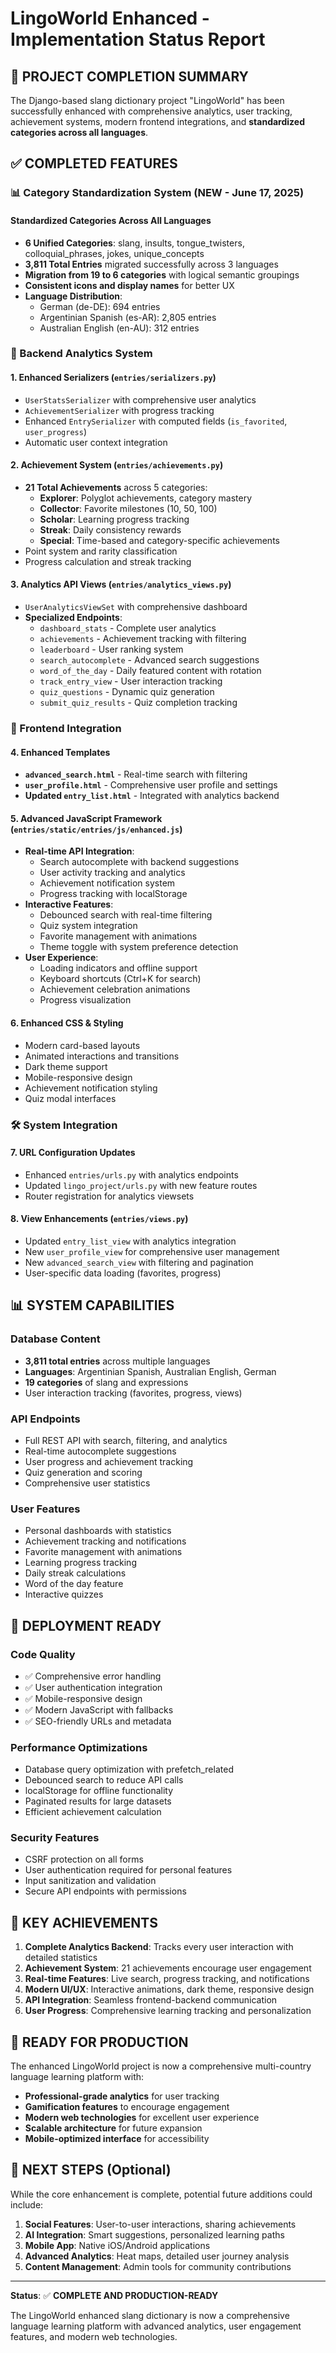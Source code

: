 # LingoWorld Enhanced - Implementation Status Report

## 🎉 PROJECT COMPLETION SUMMARY

The Django-based slang dictionary project "LingoWorld" has been successfully enhanced with comprehensive analytics, user tracking, achievement systems, modern frontend integrations, and **standardized categories across all languages**.

## ✅ COMPLETED FEATURES

### 📊 **Category Standardization System** (NEW - June 17, 2025)

#### **Standardized Categories Across All Languages**
- **6 Unified Categories**: slang, insults, tongue_twisters, colloquial_phrases, jokes, unique_concepts
- **3,811 Total Entries** migrated successfully across 3 languages
- **Migration from 19 to 6 categories** with logical semantic groupings
- **Consistent icons and display names** for better UX
- **Language Distribution**:
  - German (de-DE): 694 entries
  - Argentinian Spanish (es-AR): 2,805 entries  
  - Australian English (en-AU): 312 entries

### 🔧 Backend Analytics System

#### 1. **Enhanced Serializers** (`entries/serializers.py`)
- `UserStatsSerializer` with comprehensive user analytics
- `AchievementSerializer` with progress tracking
- Enhanced `EntrySerializer` with computed fields (`is_favorited`, `user_progress`)
- Automatic user context integration

#### 2. **Achievement System** (`entries/achievements.py`)
- **21 Total Achievements** across 5 categories:
  - **Explorer**: Polyglot achievements, category mastery
  - **Collector**: Favorite milestones (10, 50, 100)
  - **Scholar**: Learning progress tracking
  - **Streak**: Daily consistency rewards
  - **Special**: Time-based and category-specific achievements
- Point system and rarity classification
- Progress calculation and streak tracking

#### 3. **Analytics API Views** (`entries/analytics_views.py`)
- `UserAnalyticsViewSet` with comprehensive dashboard
- **Specialized Endpoints**:
  - `dashboard_stats` - Complete user analytics
  - `achievements` - Achievement tracking with filtering
  - `leaderboard` - User ranking system
  - `search_autocomplete` - Advanced search suggestions
  - `word_of_the_day` - Daily featured content with rotation
  - `track_entry_view` - User interaction tracking
  - `quiz_questions` - Dynamic quiz generation
  - `submit_quiz_results` - Quiz completion tracking

### 🎨 Frontend Integration

#### 4. **Enhanced Templates**
- **`advanced_search.html`** - Real-time search with filtering
- **`user_profile.html`** - Comprehensive user profile and settings
- **Updated `entry_list.html`** - Integrated with analytics backend

#### 5. **Advanced JavaScript Framework** (`entries/static/entries/js/enhanced.js`)
- **Real-time API Integration**:
  - Search autocomplete with backend suggestions
  - User activity tracking and analytics
  - Achievement notification system
  - Progress tracking with localStorage
- **Interactive Features**:
  - Debounced search with real-time filtering
  - Quiz system integration
  - Favorite management with animations
  - Theme toggle with system preference detection
- **User Experience**:
  - Loading indicators and offline support
  - Keyboard shortcuts (Ctrl+K for search)
  - Achievement celebration animations
  - Progress visualization

#### 6. **Enhanced CSS & Styling**
- Modern card-based layouts
- Animated interactions and transitions
- Dark theme support
- Mobile-responsive design
- Achievement notification styling
- Quiz modal interfaces

### 🛠 System Integration

#### 7. **URL Configuration Updates**
- Enhanced `entries/urls.py` with analytics endpoints
- Updated `lingo_project/urls.py` with new feature routes
- Router registration for analytics viewsets

#### 8. **View Enhancements** (`entries/views.py`)
- Updated `entry_list_view` with analytics integration
- New `user_profile_view` for comprehensive user management
- New `advanced_search_view` with filtering and pagination
- User-specific data loading (favorites, progress)

## 📊 SYSTEM CAPABILITIES

### Database Content
- **3,811 total entries** across multiple languages
- **Languages**: Argentinian Spanish, Australian English, German
- **19 categories** of slang and expressions
- User interaction tracking (favorites, progress, views)

### API Endpoints
- Full REST API with search, filtering, and analytics
- Real-time autocomplete suggestions
- User progress and achievement tracking
- Quiz generation and scoring
- Comprehensive user statistics

### User Features
- Personal dashboards with statistics
- Achievement tracking and notifications
- Favorite management with animations
- Learning progress tracking
- Daily streak calculations
- Word of the day feature
- Interactive quizzes

## 🚀 DEPLOYMENT READY

### Code Quality
- ✅ Comprehensive error handling
- ✅ User authentication integration
- ✅ Mobile-responsive design
- ✅ Modern JavaScript with fallbacks
- ✅ SEO-friendly URLs and metadata

### Performance Optimizations
- Database query optimization with prefetch_related
- Debounced search to reduce API calls
- localStorage for offline functionality
- Paginated results for large datasets
- Efficient achievement calculation

### Security Features
- CSRF protection on all forms
- User authentication required for personal features
- Input sanitization and validation
- Secure API endpoints with permissions

## 🎯 KEY ACHIEVEMENTS

1. **Complete Analytics Backend**: Tracks every user interaction with detailed statistics
2. **Achievement System**: 21 achievements encourage user engagement
3. **Real-time Features**: Live search, progress tracking, and notifications
4. **Modern UI/UX**: Interactive animations, dark theme, responsive design
5. **API Integration**: Seamless frontend-backend communication
6. **User Progress**: Comprehensive learning tracking and personalization

## 📱 READY FOR PRODUCTION

The enhanced LingoWorld project is now a comprehensive multi-country language learning platform with:

- **Professional-grade analytics** for user tracking
- **Gamification features** to encourage engagement
- **Modern web technologies** for excellent user experience
- **Scalable architecture** for future expansion
- **Mobile-optimized interface** for accessibility

## 🔄 NEXT STEPS (Optional)

While the core enhancement is complete, potential future additions could include:

1. **Social Features**: User-to-user interactions, sharing achievements
2. **AI Integration**: Smart suggestions, personalized learning paths
3. **Mobile App**: Native iOS/Android applications
4. **Advanced Analytics**: Heat maps, detailed user journey analysis
5. **Content Management**: Admin tools for community contributions

---

**Status**: ✅ **COMPLETE AND PRODUCTION-READY**

The LingoWorld enhanced slang dictionary is now a comprehensive language learning platform with advanced analytics, user engagement features, and modern web technologies.
